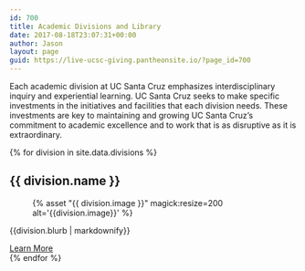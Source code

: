 ```yaml
---
id: 700
title: Academic Divisions and Library
date: 2017-08-18T23:07:31+00:00
author: Jason
layout: page
guid: https://live-ucsc-giving.pantheonsite.io/?page_id=700
---
```

Each academic division at UC Santa Cruz emphasizes interdisciplinary inquiry and experiential learning. UC Santa Cruz seeks to make specific investments in the initiatives and facilities that each division needs. These investments are key to maintaining and growing UC Santa Cruz’s commitment to academic excellence and to work that is as disruptive as it is extraordinary.

{% for division in site.data.divisions %}
 <div class="the-colleges">
   <h2 class="college-name">{{ division.name }}</h2>
   <figure class="college-thumb">
    {% asset "{{ division.image }}" magick:resize=200 alt='{{division.image}}' %}
   </figure>
  <p class="college-blurb">{{division.blurb | markdownify}}</p>
   <a href="{{ division.link }}" class="blue-pill">Learn More</a>
 </div>
{% endfor %}
